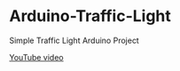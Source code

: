 # Arduino-Traffic-Light
Simple Traffic Light  Arduino Project

[YouTube video](https://www.youtube.com/watch?v=wwLp-qd7e3E)

